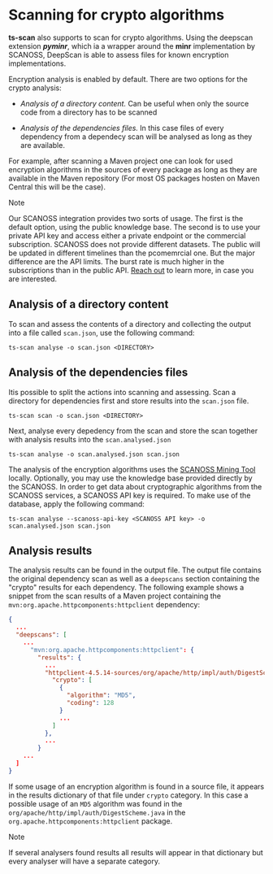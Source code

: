 # Scanning for crypto algorithms

**ts-scan** also supports to scan for crypto algorithms. Using the deepscan extension ***pyminr***, which ia a wrapper around the **minr** implementation by SCANOSS, DeepScan is able to assess files for known encryption implementations.

Encryption analysis is enabled by default. There are two options for the crypto analysis:

* *Analysis of a directory content.* Can be useful when only the source code from a directory has to be scanned

* *Analysis of the dependencies files.* In this case files of every dependency from a dependecy scan will be analysed as long as they are available. 

For example, after scanning a Maven project one can look for used encryption algorithms in the sources of every package as long as they are available in the Maven repository (For most OS packages hosten on Maven Central this will be the case).

> [!NOTE]
>
> Our SCANOSS integration provides two sorts of usage. The first is the default option, using the public knowledge base. The second is to use your private API key and access either a private endpoint or the commercial subscription. SCANOSS does not provide different datasets. The public will be updated in different timelines than the pcomemrcial one. But the major difference are the API limits. The burst rate is much higher in the subscriptions than in the public API. [Reach out](https://www.trustsource.io/contact) to learn more, in case you are interested.  
>

## Analysis of a directory content

To scan and assess the contents of a directory and collecting the output into a file called `scan.json`, use the following command:

```shell
ts-scan analyse -o scan.json <DIRECTORY>
```


## Analysis of the dependencies files

Itis possible to split the actions into scanning and assessing. Scan a directory for dependencies first and store results into the ```scan.json``` file.

```shell
ts-scan scan -o scan.json <DIRECTORY>
```

Next, analyse every depedency from the scan and store the scan together with analysis results into the ```scan.analysed.json``` 

```shell
ts-scan analyse -o scan.analysed.json scan.json
```

The analysis of the encryption algorithms uses the [SCANOSS Mining Tool](https://github.com/scanoss/minr) locally. Optionally, you may use the knowledge base provided directly by the SCANOSS. In order to get data about cryptographic algorithms from the SCANOSS services, a SCANOSS API key is required. To make use of the database,  apply the following command:


```shell
ts-scan analyse --scanoss-api-key <SCANOSS API key> -o scan.analysed.json scan.json
```


## Analysis results

The analysis results can be found in the output file. The output file contains the original dependency scan as well as a ```deepscans``` section containing the "crypto" results for each dependency.  The following example shows a snippet from the scan results of a Maven project containing the ```mvn:org.apache.httpcomponents:httpclient``` dependency:

```json
{
  ...
  "deepscans": [
    ...
      "mvn:org.apache.httpcomponents:httpclient": {
        "results": {
          ...
          "httpclient-4.5.14-sources/org/apache/http/impl/auth/DigestScheme.java": {
            "crypto": [
              {
                "algorithm": "MD5",
                "coding": 128
              }
              ...
            ]
          },
          ...
        }
    ...
  ]
}

```

If some usage of an encryption algorithm is found in a source file, it appears in the results dictionary of that file under ```crypto``` category. In this case a possible usage of an ```MD5``` algorithm was found in the ```org/apache/http/impl/auth/DigestScheme.java``` in the ```org.apache.httpcomponents:httpclient``` package.  

> [!NOTE]
>
> If several analysers found results all results will appear in that dictionary but every analyser will have a separate category.

